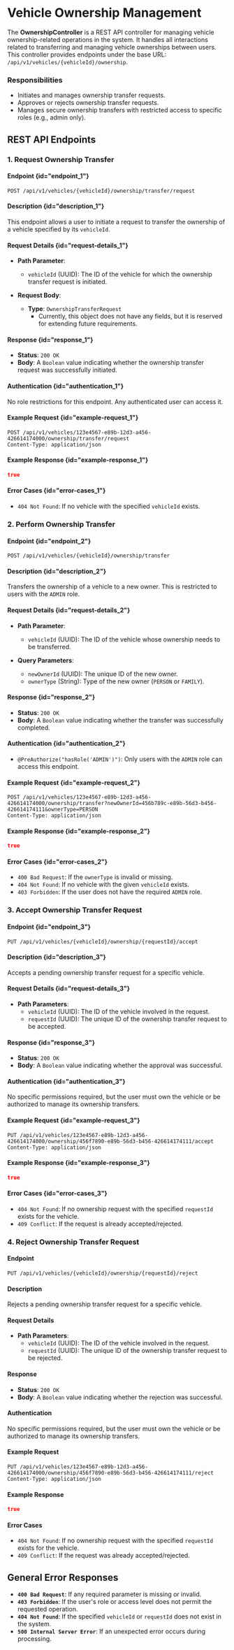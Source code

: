 # Vehicle Ownership Management

The **OwnershipController** is a REST API controller for managing vehicle ownership-related operations in the system. It handles all interactions related to transferring and managing vehicle ownerships between users.
This controller provides endpoints under the base URL: `/api/v1/vehicles/{vehicleId}/ownership`.
### **Responsibilities**
- Initiates and manages ownership transfer requests.
- Approves or rejects ownership transfer requests.
- Manages secure ownership transfers with restricted access to specific roles (e.g., admin only).

## REST API Endpoints
### 1. **Request Ownership Transfer**
#### **Endpoint** {id="endpoint_1"}
``` http
POST /api/v1/vehicles/{vehicleId}/ownership/transfer/request
```
#### **Description** {id="description_1"}
This endpoint allows a user to initiate a request to transfer the ownership of a vehicle specified by its `vehicleId`.
#### **Request Details** {id="request-details_1"}
- **Path Parameter**:
    - `vehicleId` (UUID): The ID of the vehicle for which the ownership transfer request is initiated.

- **Request Body**:
    - **Type**: `OwnershipTransferRequest`
        - Currently, this object does not have any fields, but it is reserved for extending future requirements.

#### **Response** {id="response_1"}
- **Status**: `200 OK`
- **Body**: A `Boolean` value indicating whether the ownership transfer request was successfully initiated.

#### **Authentication** {id="authentication_1"}
No role restrictions for this endpoint. Any authenticated user can access it.
#### **Example Request** {id="example-request_1"}
``` http
POST /api/v1/vehicles/123e4567-e89b-12d3-a456-426614174000/ownership/transfer/request
Content-Type: application/json
```
#### **Example Response** {id="example-response_1"}
``` json
true
```
#### **Error Cases** {id="error-cases_1"}
- `404 Not Found`: If no vehicle with the specified `vehicleId` exists.

### 2. **Perform Ownership Transfer**
#### **Endpoint** {id="endpoint_2"}
``` http
POST /api/v1/vehicles/{vehicleId}/ownership/transfer
```
#### **Description** {id="description_2"}
Transfers the ownership of a vehicle to a new owner. This is restricted to users with the `ADMIN` role.
#### **Request Details** {id="request-details_2"}
- **Path Parameter**:
    - `vehicleId` (UUID): The ID of the vehicle whose ownership needs to be transferred.

- **Query Parameters**:
    - `newOwnerId` (UUID): The unique ID of the new owner.
    - `ownerType` (String): Type of the new owner (`PERSON` or `FAMILY`).

#### **Response** {id="response_2"}
- **Status**: `200 OK`
- **Body**: A `Boolean` value indicating whether the transfer was successfully completed.

#### **Authentication** {id="authentication_2"}
- `@PreAuthorize("hasRole('ADMIN')")`: Only users with the `ADMIN` role can access this endpoint.

#### **Example Request** {id="example-request_2"}
``` http
POST /api/v1/vehicles/123e4567-e89b-12d3-a456-426614174000/ownership/transfer?newOwnerId=456b789c-e89b-56d3-b456-426614174111&ownerType=PERSON
Content-Type: application/json
```
#### **Example Response** {id="example-response_2"}
``` json
true
```
#### **Error Cases** {id="error-cases_2"}
- `400 Bad Request`: If the `ownerType` is invalid or missing.
- `404 Not Found`: If no vehicle with the given `vehicleId` exists.
- `403 Forbidden`: If the user does not have the required `ADMIN` role.

### 3. **Accept Ownership Transfer Request**
#### **Endpoint** {id="endpoint_3"}
``` http
PUT /api/v1/vehicles/{vehicleId}/ownership/{requestId}/accept
```
#### **Description** {id="description_3"}
Accepts a pending ownership transfer request for a specific vehicle.
#### **Request Details** {id="request-details_3"}
- **Path Parameters**:
    - `vehicleId` (UUID): The ID of the vehicle involved in the request.
    - `requestId` (UUID): The unique ID of the ownership transfer request to be accepted.

#### **Response** {id="response_3"}
- **Status**: `200 OK`
- **Body**: A `Boolean` value indicating whether the approval was successful.

#### **Authentication** {id="authentication_3"}
No specific permissions required, but the user must own the vehicle or be authorized to manage its ownership transfers.
#### **Example Request** {id="example-request_3"}
``` http
PUT /api/v1/vehicles/123e4567-e89b-12d3-a456-426614174000/ownership/456f7890-e89b-56d3-b456-426614174111/accept
Content-Type: application/json
```
#### **Example Response** {id="example-response_3"}
``` json
true
```
#### **Error Cases** {id="error-cases_3"}
- `404 Not Found`: If no ownership request with the specified `requestId` exists for the vehicle.
- `409 Conflict`: If the request is already accepted/rejected.

### 4. **Reject Ownership Transfer Request**
#### **Endpoint**
``` http
PUT /api/v1/vehicles/{vehicleId}/ownership/{requestId}/reject
```
#### **Description**
Rejects a pending ownership transfer request for a specific vehicle.
#### **Request Details**
- **Path Parameters**:
    - `vehicleId` (UUID): The ID of the vehicle involved in the request.
    - `requestId` (UUID): The unique ID of the ownership transfer request to be rejected.

#### **Response**
- **Status**: `200 OK`
- **Body**: A `Boolean` value indicating whether the rejection was successful.

#### **Authentication**
No specific permissions required, but the user must own the vehicle or be authorized to manage its ownership transfers.
#### **Example Request**
``` http
PUT /api/v1/vehicles/123e4567-e89b-12d3-a456-426614174000/ownership/456f7890-e89b-56d3-b456-426614174111/reject
Content-Type: application/json
```
#### **Example Response**
``` json
true
```
#### **Error Cases**
- `404 Not Found`: If no ownership request with the specified `requestId` exists for the vehicle.
- `409 Conflict`: If the request was already accepted/rejected.

## General Error Responses
- **`400 Bad Request`**: If any required parameter is missing or invalid.
- **`403 Forbidden`**: If the user's role or access level does not permit the requested operation.
- **`404 Not Found`**: If the specified `vehicleId` or `requestId` does not exist in the system.
- **`500 Internal Server Error`**: If an unexpected error occurs during processing.
